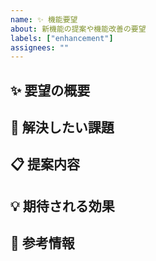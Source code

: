 ```yaml
---
name: ✨ 機能要望
about: 新機能の提案や機能改善の要望
labels: ["enhancement"]
assignees: ""
---
```


## ✨ 要望の概要

<!-- 新機能や改善点の概要を簡潔に説明してください -->

## 🎯 解決したい課題

<!-- この機能によって解決される問題や課題を説明してください -->

## 📋 提案内容

<!-- 具体的にどのような機能や改善を希望するか説明してください -->

## 💡 期待される効果

<!-- この機能追加によって得られるメリットを説明してください -->

## 📑 参考情報

<!-- 参考になる情報やサンプル、類似機能などがあれば記載してください -->
